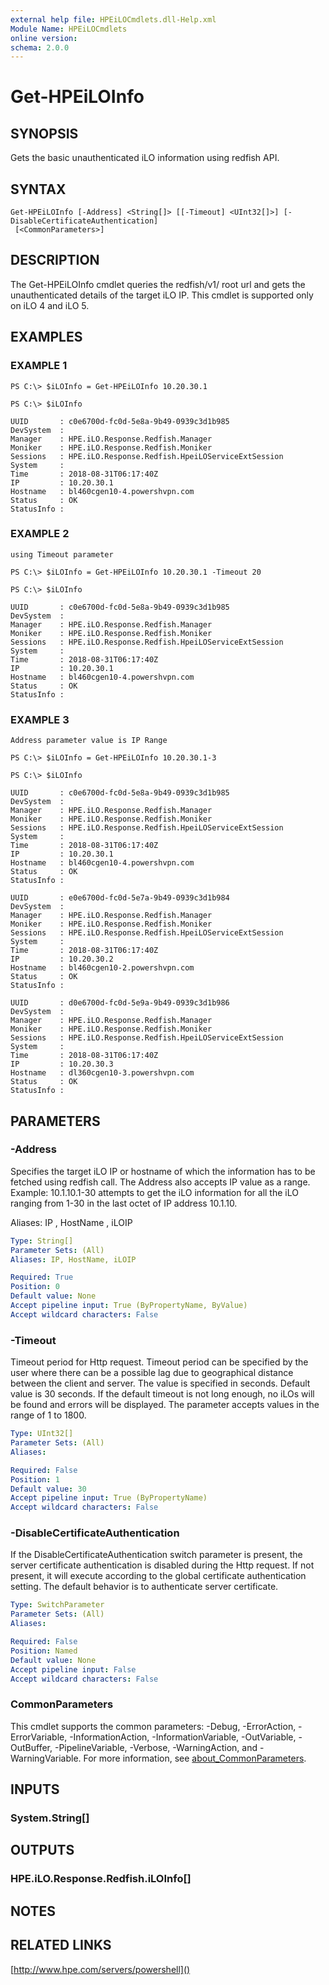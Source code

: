 ```yaml
---
external help file: HPEiLOCmdlets.dll-Help.xml
Module Name: HPEiLOCmdlets
online version:
schema: 2.0.0
---
```


# Get-HPEiLOInfo

## SYNOPSIS
Gets the basic unauthenticated iLO information using redfish API.

## SYNTAX

```
Get-HPEiLOInfo [-Address] <String[]> [[-Timeout] <UInt32[]>] [-DisableCertificateAuthentication]
 [<CommonParameters>]
```

## DESCRIPTION
The Get-HPEiLOInfo cmdlet queries the redfish/v1/ root url and gets the unauthenticated details of the target iLO IP.
This cmdlet is supported only on iLO 4 and iLO 5.

## EXAMPLES

### EXAMPLE 1
```
PS C:\> $iLOInfo = Get-HPEiLOInfo 10.20.30.1

PS C:\> $iLOInfo

UUID       : c0e6700d-fc0d-5e8a-9b49-0939c3d1b985
DevSystem  : 
Manager    : HPE.iLO.Response.Redfish.Manager
Moniker    : HPE.iLO.Response.Redfish.Moniker
Sessions   : HPE.iLO.Response.Redfish.HpeiLOServiceExtSession
System     : 
Time       : 2018-08-31T06:17:40Z
IP         : 10.20.30.1
Hostname   : bl460cgen10-4.powershvpn.com
Status     : OK
StatusInfo :
```

### EXAMPLE 2
```
using Timeout parameter

PS C:\> $iLOInfo = Get-HPEiLOInfo 10.20.30.1 -Timeout 20

PS C:\> $iLOInfo

UUID       : c0e6700d-fc0d-5e8a-9b49-0939c3d1b985
DevSystem  : 
Manager    : HPE.iLO.Response.Redfish.Manager
Moniker    : HPE.iLO.Response.Redfish.Moniker
Sessions   : HPE.iLO.Response.Redfish.HpeiLOServiceExtSession
System     : 
Time       : 2018-08-31T06:17:40Z
IP         : 10.20.30.1
Hostname   : bl460cgen10-4.powershvpn.com
Status     : OK
StatusInfo :
```

### EXAMPLE 3
```
Address parameter value is IP Range

PS C:\> $iLOInfo = Get-HPEiLOInfo 10.20.30.1-3

PS C:\> $iLOInfo

UUID       : c0e6700d-fc0d-5e8a-9b49-0939c3d1b985
DevSystem  : 
Manager    : HPE.iLO.Response.Redfish.Manager
Moniker    : HPE.iLO.Response.Redfish.Moniker
Sessions   : HPE.iLO.Response.Redfish.HpeiLOServiceExtSession
System     : 
Time       : 2018-08-31T06:17:40Z
IP         : 10.20.30.1
Hostname   : bl460cgen10-4.powershvpn.com
Status     : OK
StatusInfo : 

UUID       : e0e6700d-fc0d-5e7a-9b49-0939c3d1b984
DevSystem  : 
Manager    : HPE.iLO.Response.Redfish.Manager
Moniker    : HPE.iLO.Response.Redfish.Moniker
Sessions   : HPE.iLO.Response.Redfish.HpeiLOServiceExtSession
System     : 
Time       : 2018-08-31T06:17:40Z
IP         : 10.20.30.2
Hostname   : bl460cgen10-2.powershvpn.com
Status     : OK
StatusInfo : 

UUID       : d0e6700d-fc0d-5e9a-9b49-0939c3d1b986
DevSystem  : 
Manager    : HPE.iLO.Response.Redfish.Manager
Moniker    : HPE.iLO.Response.Redfish.Moniker
Sessions   : HPE.iLO.Response.Redfish.HpeiLOServiceExtSession
System     : 
Time       : 2018-08-31T06:17:40Z
IP         : 10.20.30.3
Hostname   : dl360cgen10-3.powershvpn.com
Status     : OK
StatusInfo :
```

## PARAMETERS

### -Address
Specifies the target iLO IP or hostname of which the information has to be fetched using redfish call.
The Address also accepts IP value as a range.
Example: 10.1.10.1-30 attempts to get the iLO information for all the iLO ranging from 1-30 in the last octet of IP address 10.1.10.

Aliases: IP , HostName , iLOIP

```yaml
Type: String[]
Parameter Sets: (All)
Aliases: IP, HostName, iLOIP

Required: True
Position: 0
Default value: None
Accept pipeline input: True (ByPropertyName, ByValue)
Accept wildcard characters: False
```

### -Timeout
Timeout period for Http request.
Timeout period can be specified by the user where there can be a possible lag due to geographical distance between the client and server.
The value is specified in seconds.
Default value is 30 seconds.
If the default timeout is not long enough, no iLOs will be found and errors will be displayed.
The parameter accepts values in the range of 1 to 1800.

```yaml
Type: UInt32[]
Parameter Sets: (All)
Aliases:

Required: False
Position: 1
Default value: 30
Accept pipeline input: True (ByPropertyName)
Accept wildcard characters: False
```

### -DisableCertificateAuthentication
If the DisableCertificateAuthentication switch parameter is present, the server certificate authentication is disabled during the Http request.
If not present, it will execute according to the global certificate authentication setting.
The default behavior is to authenticate server certificate.

```yaml
Type: SwitchParameter
Parameter Sets: (All)
Aliases:

Required: False
Position: Named
Default value: None
Accept pipeline input: False
Accept wildcard characters: False
```

### CommonParameters
This cmdlet supports the common parameters: -Debug, -ErrorAction, -ErrorVariable, -InformationAction, -InformationVariable, -OutVariable, -OutBuffer, -PipelineVariable, -Verbose, -WarningAction, and -WarningVariable. For more information, see [about_CommonParameters](http://go.microsoft.com/fwlink/?LinkID=113216).

## INPUTS

### System.String[]
## OUTPUTS

### HPE.iLO.Response.Redfish.iLOInfo[]
## NOTES

## RELATED LINKS

[http://www.hpe.com/servers/powershell]()

